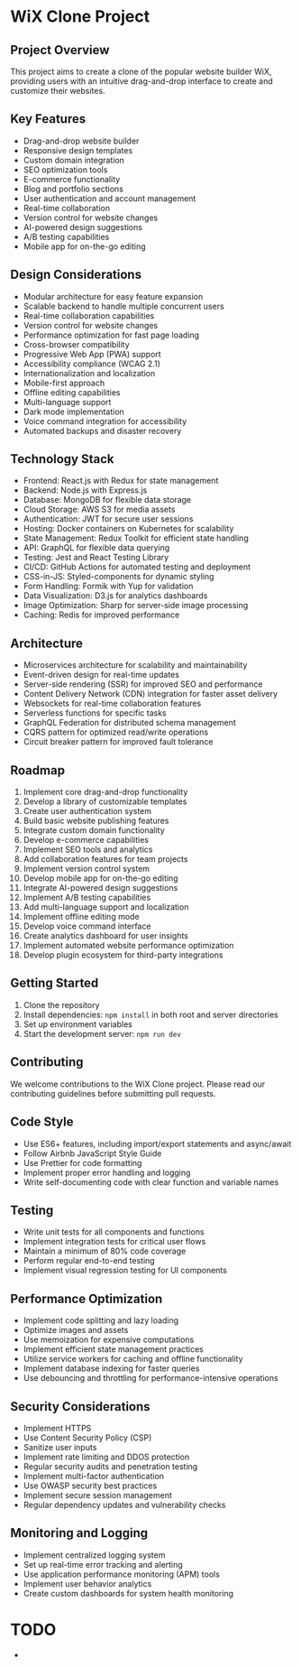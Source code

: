 # WiX Clone Project

## Project Overview

This project aims to create a clone of the popular website builder WiX, providing users with an
intuitive drag-and-drop interface to create and customize their websites.

## Key Features

-   Drag-and-drop website builder
-   Responsive design templates
-   Custom domain integration
-   SEO optimization tools
-   E-commerce functionality
-   Blog and portfolio sections
-   User authentication and account management
-   Real-time collaboration
-   Version control for website changes
-   AI-powered design suggestions
-   A/B testing capabilities
-   Mobile app for on-the-go editing

## Design Considerations

-   Modular architecture for easy feature expansion
-   Scalable backend to handle multiple concurrent users
-   Real-time collaboration capabilities
-   Version control for website changes
-   Performance optimization for fast page loading
-   Cross-browser compatibility
-   Progressive Web App (PWA) support
-   Accessibility compliance (WCAG 2.1)
-   Internationalization and localization
-   Mobile-first approach
-   Offline editing capabilities
-   Multi-language support
-   Dark mode implementation
-   Voice command integration for accessibility
-   Automated backups and disaster recovery

## Technology Stack

-   Frontend: React.js with Redux for state management
-   Backend: Node.js with Express.js
-   Database: MongoDB for flexible data storage
-   Cloud Storage: AWS S3 for media assets
-   Authentication: JWT for secure user sessions
-   Hosting: Docker containers on Kubernetes for scalability
-   State Management: Redux Toolkit for efficient state handling
-   API: GraphQL for flexible data querying
-   Testing: Jest and React Testing Library
-   CI/CD: GitHub Actions for automated testing and deployment
-   CSS-in-JS: Styled-components for dynamic styling
-   Form Handling: Formik with Yup for validation
-   Data Visualization: D3.js for analytics dashboards
-   Image Optimization: Sharp for server-side image processing
-   Caching: Redis for improved performance

## Architecture

-   Microservices architecture for scalability and maintainability
-   Event-driven design for real-time updates
-   Server-side rendering (SSR) for improved SEO and performance
-   Content Delivery Network (CDN) integration for faster asset delivery
-   Websockets for real-time collaboration features
-   Serverless functions for specific tasks
-   GraphQL Federation for distributed schema management
-   CQRS pattern for optimized read/write operations
-   Circuit breaker pattern for improved fault tolerance

## Roadmap

1. Implement core drag-and-drop functionality
2. Develop a library of customizable templates
3. Create user authentication system
4. Build basic website publishing features
5. Integrate custom domain functionality
6. Develop e-commerce capabilities
7. Implement SEO tools and analytics
8. Add collaboration features for team projects
9. Implement version control system
10. Develop mobile app for on-the-go editing
11. Integrate AI-powered design suggestions
12. Implement A/B testing capabilities
13. Add multi-language support and localization
14. Implement offline editing mode
15. Develop voice command interface
16. Create analytics dashboard for user insights
17. Implement automated website performance optimization
18. Develop plugin ecosystem for third-party integrations

## Getting Started

1. Clone the repository
2. Install dependencies: `npm install` in both root and server directories
3. Set up environment variables
4. Start the development server: `npm run dev`

## Contributing

We welcome contributions to the WiX Clone project. Please read our contributing guidelines before
submitting pull requests.

## Code Style

-   Use ES6+ features, including import/export statements and async/await
-   Follow Airbnb JavaScript Style Guide
-   Use Prettier for code formatting
-   Implement proper error handling and logging
-   Write self-documenting code with clear function and variable names

## Testing

-   Write unit tests for all components and functions
-   Implement integration tests for critical user flows
-   Maintain a minimum of 80% code coverage
-   Perform regular end-to-end testing
-   Implement visual regression testing for UI components

## Performance Optimization

-   Implement code splitting and lazy loading
-   Optimize images and assets
-   Use memoization for expensive computations
-   Implement efficient state management practices
-   Utilize service workers for caching and offline functionality
-   Implement database indexing for faster queries
-   Use debouncing and throttling for performance-intensive operations

## Security Considerations

-   Implement HTTPS
-   Use Content Security Policy (CSP)
-   Sanitize user inputs
-   Implement rate limiting and DDOS protection
-   Regular security audits and penetration testing
-   Implement multi-factor authentication
-   Use OWASP security best practices
-   Implement secure session management
-   Regular dependency updates and vulnerability checks

## Monitoring and Logging

-   Implement centralized logging system
-   Set up real-time error tracking and alerting
-   Use application performance monitoring (APM) tools
-   Implement user behavior analytics
-   Create custom dashboards for system health monitoring

# TODO

-
